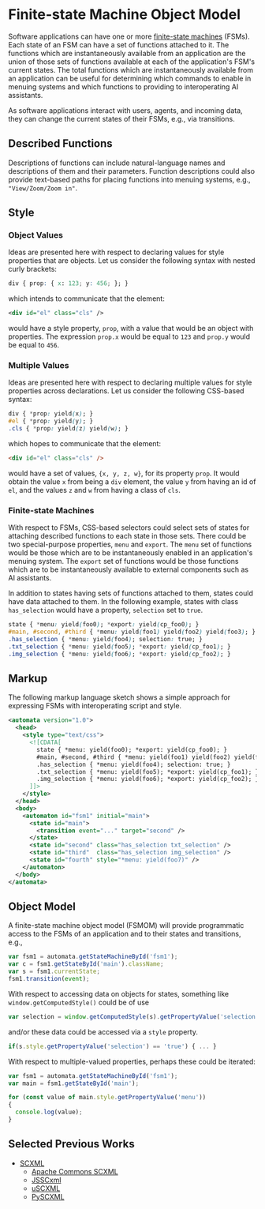 # Finite-state Machine Object Model

Software applications can have one or more [finite-state machines](https://en.wikipedia.org/wiki/Finite-state_machine) (FSMs). Each state of an FSM can have a set of functions attached to it. The functions which are instantaneously available from an application are the union of those sets of functions available at each of the application's FSM's current states. The total functions which are instantaneously available from an application can be useful for determining which commands to enable in menuing systems and which functions to providing to interoperating AI assistants.

As software applications interact with users, agents, and incoming data, they can change the current states of their FSMs, e.g., via transitions.

## Described Functions

Descriptions of functions can include natural-language names and descriptions of them and their parameters. Function descriptions could also provide text-based paths for placing functions into menuing systems, e.g., `"View/Zoom/Zoom in"`.

## Style

### Object Values

Ideas are presented here with respect to declaring values for style properties that are objects. Let us consider the following syntax with nested curly brackets:

```css
div { prop: { x: 123; y: 456; }; }
```

which intends to communicate that the element:

```xml
<div id="el" class="cls" />
```

would have a style property, `prop`, with a value that would be an object with properties. The expression `prop.x` would be equal to `123` and `prop.y` would be equal to `456`.

### Multiple Values

Ideas are presented here with respect to declaring multiple values for style properties across declarations. Let us consider the following CSS-based syntax:

```css
div { *prop: yield(x); }
#el { *prop: yield(y); }
.cls { *prop: yield(z) yield(w); }
```

which hopes to communicate that the element:

```html
<div id="el" class="cls" />
```

would have a set of values, `{x, y, z, w}`, for its property `prop`. It would obtain the value `x` from being a `div` element, the value `y` from having an id of `el`, and the values `z` and `w` from having a class of `cls`.

### Finite-state Machines

With respect to FSMs, CSS-based selectors could select sets of states for attaching described functions to each state in those sets. There could be two special-purpose properties, `menu` and `export`. The `menu` set of functions would be those which are to be instantaneously enabled in an application's menuing system. The `export` set of functions would be those functions which are to be instantaneously available to external components such as AI assistants.

In addition to states having sets of functions attached to them, states could have data attached to them. In the following example, states with class `has_selection` would have a property, `selection` set to `true`.

```css
state { *menu: yield(foo0); *export: yield(cp_foo0); }
#main, #second, #third { *menu: yield(foo1) yield(foo2) yield(foo3); }
.has_selection { *menu: yield(foo4); selection: true; }
.txt_selection { *menu: yield(foo5); *export: yield(cp_foo1); }
.img_selection { *menu: yield(foo6); *export: yield(cp_foo2); }
```

## Markup

The following markup language sketch shows a simple approach for expressing FSMs with interoperating script and style.

```xml
<automata version="1.0">
  <head>
    <style type="text/css">
      <![CDATA[
        state { *menu: yield(foo0); *export: yield(cp_foo0); }
        #main, #second, #third { *menu: yield(foo1) yield(foo2) yield(foo3); }
        .has_selection { *menu: yield(foo4); selection: true; }
        .txt_selection { *menu: yield(foo5); *export: yield(cp_foo1); }
        .img_selection { *menu: yield(foo6); *export: yield(cp_foo2); }
      ]]>
    </style>
  </head>
  <body>
    <automaton id="fsm1" initial="main">
      <state id="main">
        <transition event="..." target="second" />
      </state>
      <state id="second" class="has_selection txt_selection" />
      <state id="third"  class="has_selection img_selection" />
      <state id="fourth" style="*menu: yield(foo7)" />
    </automaton>
  </body>
</automata>
```

## Object Model

A finite-state machine object model (FSMOM) will provide programmatic access to the FSMs of an application and to their states and transitions, e.g.,

```js
var fsm1 = automata.getStateMachineById('fsm1');
var c = fsm1.getStateById('main').className;
var s = fsm1.currentState;
fsm1.transition(event);
```

With respect to accessing data on objects for states, something like `window.getComputedStyle()` could be of use

```js
var selection = window.getComputedStyle(s).getPropertyValue('selection');
```

and/or these data could be accessed via a `style` property.

```js
if(s.style.getPropertyValue('selection') == 'true') { ... }
```

With respect to multiple-valued properties, perhaps these could be iterated:

```js
var fsm1 = automata.getStateMachineById('fsm1');
var main = fsm1.getStateById('main');

for (const value of main.style.getPropertyValue('menu'))
{
  console.log(value);
}
```

## Selected Previous Works
* [SCXML](https://www.w3.org/TR/scxml/)
  * [Apache Commons SCXML](http://jakarta.apache.org/commons/scxml/)
  * [JSSCxml](https://github.com/Touffy/JSSCxml)
  * [uSCXML](https://github.com/tklab-tud/uscxml)
  * [PySCXML](https://github.com/jroxendal/PySCXML)
